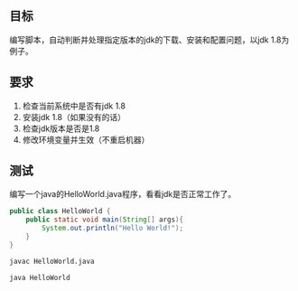 ## 目标

编写脚本，自动判断并处理指定版本的jdk的下载、安装和配置问题，以jdk 1.8为例子。


## 要求

1. 检查当前系统中是否有jdk 1.8
2. 安装jdk 1.8（如果没有的话）
3. 检查jdk版本是否是1.8
4. 修改环境变量并生效（不重启机器）

## 测试

编写一个java的HelloWorld.java程序，看看jdk是否正常工作了。

```java
public class HelloWorld {
    public static void main(String[] args){
        System.out.println("Hello World!");
    }
}
```

```bash
javac HelloWorld.java

java HelloWorld
```
